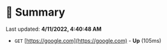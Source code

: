 # 📖 Summary
Last updated: **4/11/2022, 4:40:48 AM**

- `GET` [https://google.com](https://google.com) - **Up** (105ms)

